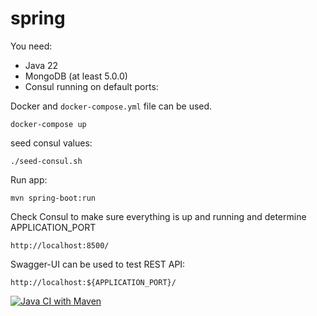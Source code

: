 # spring

You need: 
- Java 22
- MongoDB (at least 5.0.0)
- Consul running on default ports: 

Docker and `docker-compose.yml` file can be used. 

``
docker-compose up
``

seed consul values: 

``
./seed-consul.sh
``

Run app:

``
mvn spring-boot:run
``

Check Consul to make sure everything is up and running and determine APPLICATION_PORT

``
http://localhost:8500/
``

Swagger-UI can be used to test REST API: 

``
http://localhost:${APPLICATION_PORT}/
``




[![Java CI with Maven](https://github.com/mkotra/spring/actions/workflows/maven.yml/badge.svg)](https://github.com/mkotra/spring/actions/workflows/maven.yml)
